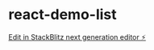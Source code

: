 # react-demo-list

[Edit in StackBlitz next generation editor ⚡️](https://stackblitz.com/~/github.com/kishorsinghgour/react-demo-list)